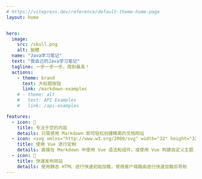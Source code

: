 ```yaml
---
# https://vitepress.dev/reference/default-theme-home-page
layout: home


hero:
  image:
    src: /skull.png
    alt: 骷髅
  name: "Java学习笔记"
  text: "我自己的Java学习笔记"
  tagline: 一步一步一步，爬到最高！
  actions:
    - theme: brand
      text: 大标题按钮
      link: /markdown-examples
    # - theme: alt
    #   text: API Examples
    #   link: /api-examples

features:
  - icon: 📝
    title: 专注于您的内容
    details: 只需使用 Markdown 即可轻松创建精美的文档网站
  - icon: <svg xmlns="http://www.w3.org/2000/svg" width="32" height="32"><path fill="#41b883" d="M24.4 3.925H30l-14 24.15L2 3.925h10.71l3.29 5.6 3.22-5.6Z"/><path fill="#41b883" d="m2 3.925 14 24.15 14-24.15h-5.6L16 18.415 7.53 3.925Z"/><path fill="#35495e" d="M7.53 3.925 16 18.485l8.4-14.56h-5.18L16 9.525l-3.29-5.6Z"/></svg>
    title: 使用 Vue 进行定制
    details: 直接在 Markdown 中使用 Vue 语法和组件，或使用 Vue 构建自定义主题
  - icon: 🚀
    title: 快速发布网站
    details: 使用静态 HTML 进行快速初始加载，使用客户端路由进行快速加载后导航
---
```

<confetti />

